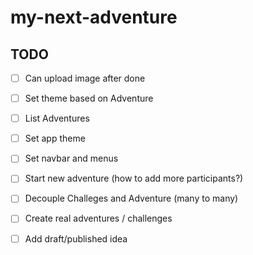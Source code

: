 # my-next-adventure

## TODO

- [ ] Can upload image after done

- [ ] Set theme based on Adventure

- [ ] List Adventures

- [ ] Set app theme

- [ ] Set navbar and menus

- [ ] Start new adventure (how to add more participants?)

- [ ] Decouple Challeges and Adventure (many to many)

- [ ] Create real adventures / challenges

- [ ] Add draft/published idea